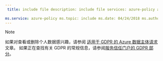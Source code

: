 ```yaml
---
 title: include file description: include file services: azure-policy author: eross-msft
 
ms.service: azure-policy ms.topic: include ms.date: 04/24/2018 ms.author: lizross ms.custom: include file
---
```


>[!Note] 
>如果对查看或删除个人数据感兴趣，请参阅 [适用于 GDPR 的 Azure 数据主体请求](https://docs.microsoft.com/microsoft-365/compliance/gdpr-dsr-azure)文章。 如果正在查找有关 GDPR 的常规信息，请参阅[服务信任门户的 GDPR 部分](https://servicetrust.microsoft.com/ViewPage/GDPRGetStarted)。